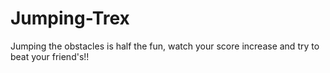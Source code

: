 # Jumping-Trex
Jumping the obstacles is half the fun, watch your score increase and try to beat your friend's!!
